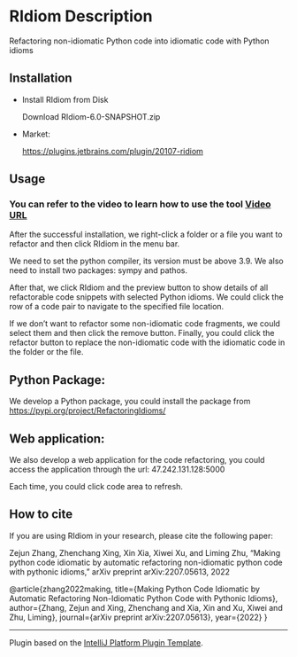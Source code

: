 # RIdiom Description

Refactoring non-idiomatic Python code into idiomatic code with Python idioms


## Installation

- Install RIdiom from Disk
  
  Download RIdiom-6.0-SNAPSHOT.zip 
  
- Market:
  
  https://plugins.jetbrains.com/plugin/20107-ridiom
  
  
## Usage

  ### You can refer to the video to learn how to use the tool [Video URL](https://youtu.be/45GRKGBSoD4)

  After the successful installation, we right-click a folder or a file you want to refactor and then click RIdiom in the menu bar.

  We need to set the python compiler, its version must be above 3.9. We also need to install two packages: sympy and pathos.
  
  After that, we click RIdiom and the preview button to show details of all refactorable code snippets with selected Python idioms. We could click the row of a code pair to navigate to the specified file location. 
  
  If we don’t want to refactor some non-idiomatic code fragments, we could select them and then click the remove button. Finally, you could click the refactor button to replace the non-idiomatic code with the idiomatic code in the folder or the file. 
  

## Python Package: 

We develop a Python package, you could install the package from https://pypi.org/project/RefactoringIdioms/

## Web application:

We also develop a web application for the code refactoring, you could access the application through the url: 47.242.131.128:5000

Each time, you could click code area to refresh.


## How to cite
If you are using RIdiom in your research, please cite the following paper:

Zejun Zhang, Zhenchang Xing, Xin Xia, Xiwei Xu, and Liming Zhu, “Making python code idiomatic by automatic refactoring non-idiomatic python code with pythonic idioms,” arXiv preprint arXiv:2207.05613, 2022

@article{zhang2022making,
  title={Making Python Code Idiomatic by Automatic Refactoring Non-Idiomatic Python Code with Pythonic Idioms},
  author={Zhang, Zejun and Xing, Zhenchang and Xia, Xin and Xu, Xiwei and Zhu, Liming},
  journal={arXiv preprint arXiv:2207.05613},
  year={2022}
}

---
Plugin based on the [IntelliJ Platform Plugin Template][template].

[template]: https://github.com/JetBrains/intellij-platform-plugin-template
